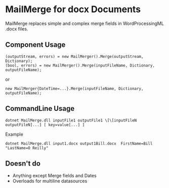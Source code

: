 MailMerge for docx Documents
============================

MailMerge replaces simple and complex merge fields in WordProcessingML .docx files.

Component Usage
---------------
```
(outputStream, errors) = new MailMerger().Merge(outputStream, Dictionary);
(bool, errors) = new MailMerger().Merge(inputFileName, Dictionary, outputFileName);
```
or
```
new MailMerger{DateTime=...}.Merge(inputFileName, Dictionary, outputFileName);
```

CommandLine Usage
-----------------
```
dotnet MailMerge.dll inputFile1 outputFile1 \[\[inputFileN outputFileN]...] [ key=value[...] ]
```
Example

`dotnet MailMerge.dll input1.docx output1Bill.docx  FirstName=Bill  "LastName=O Reilly"`


Doesn't do
----------
- Anything except Merge fields and Dates
- Overloads for multiline datasources

